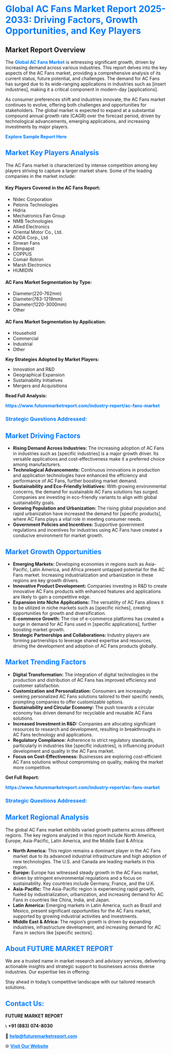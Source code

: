 <h1 style="color: #007BFF;">Global AC Fans Market Report 2025-2033: Driving Factors, Growth Opportunities, and Key Players</h1>

<section id="overview">
<h2>Market Report Overview</h2>
<p>The <a href="https://www.futuremarketreport.com/industry-report/ac-fans-market" style="color: #007BFF; text-decoration: none;"><strong>Global AC Fans Market</strong></a> is witnessing significant growth, driven by increasing demand across various industries. This report delves into the key aspects of the AC Fans market, providing a comprehensive analysis of its current status, future potential, and challenges. The demand for AC Fans has surged due to its wide-ranging applications in industries such as [insert industries], making it a critical component in modern-day [applications].</p>
<p>As consumer preferences shift and industries innovate, the AC Fans market continues to evolve, offering both challenges and opportunities for stakeholders. The global market is expected to expand at a substantial compound annual growth rate (CAGR) over the forecast period, driven by technological advancements, emerging applications, and increasing investments by major players.</p>
</section>

<section id="overview">
<p><a href="https://www.futuremarketreport.com/request-sample/reportId=46187" style="color: #007BFF; text-decoration: none;"><strong>Explore Sample Report Here</strong></a></p>
</section>

<section id="key-players">
<h2 style="color: #007BFF;">Market Key Players Analysis</h2>
<p>The AC Fans market is characterized by intense competition among key players striving to capture a larger market share. Some of the leading companies in the market include:</p>
<h4>Key Players Covered in the AC Fans Report:</h4>
<ul><li>Nidec Corporation</li><li>Pelonis Technologies</li><li>Hidria</li><li>Mechatronics Fan Group</li><li>NMB Technologies</li><li>Allied Electronics</li><li>Oriental Motor Co., Ltd.</li><li>ADDA Corp., Ltd</li><li>Sinwan Fans</li><li>Ebmpapst</li><li>COPPUS</li><li>Comair Rotron</li><li>Marsh Electronics</li><li>HUMIDIN</li></ul>
<h4>AC Fans Market Segmentation by Type:</h4>
<ul><li>Diameter(220-762mm)</li><li>Diameter(763-1219mm)</li><li>Diameter(1220-3000mm)</li><li>Other</li></ul>

<h4>AC Fans Market Segmentation by Application:</h4>
<ul><li>Household</li><li>Commercial</li><li>Industrial</li><li>Other</li></ul>
<p><strong>Key Strategies Adopted by Market Players:</strong></p>
<ul>
<li>Innovation and R&D</li>
<li>Geographical Expansion</li>
<li>Sustainability Initiatives</li>
<li>Mergers and Acquisitions</li>
</ul>
</section>

<section>
<p><strong>Read Full Analysis: </strong></p><a href="https://www.futuremarketreport.com/industry-report/ac-fans-market" style="color: #007BFF; text-decoration: none;"><strong>https://www.futuremarketreport.com/industry-report/ac-fans-market</strong></a>
<h3 style="color: #007BFF;">Strategic Questions Addressed:</h3>
</section>

<section id="driving-factors">
<h2 style="color: #007BFF;">Market Driving Factors</h2>
<ul>
<li><strong>Rising Demand Across Industries:</strong> The increasing adoption of AC Fans in industries such as [specific industries] is a major growth driver. Its versatile applications and cost-effectiveness make it a preferred choice among manufacturers.</li>
<li><strong>Technological Advancements:</strong> Continuous innovations in production and application technologies have enhanced the efficiency and performance of AC Fans, further boosting market demand.</li>
<li><strong>Sustainability and Eco-Friendly Initiatives:</strong> With growing environmental concerns, the demand for sustainable AC Fans solutions has surged. Companies are investing in eco-friendly variants to align with global sustainability goals.</li>
<li><strong>Growing Population and Urbanization:</strong> The rising global population and rapid urbanization have increased the demand for [specific products], where AC Fans plays a vital role in meeting consumer needs.</li>
<li><strong>Government Policies and Incentives:</strong> Supportive government regulations and incentives for industries using AC Fans have created a conducive environment for market growth.</li>
</ul>
</section>

<section id="growth-opportunities">
<h2 style="color: #007BFF;">Market Growth Opportunities</h2>
<ul>
<li><strong>Emerging Markets:</strong> Developing economies in regions such as Asia-Pacific, Latin America, and Africa present untapped potential for the AC Fans market. Increasing industrialization and urbanization in these regions are key growth drivers.</li>
<li><strong>Innovative Product Development:</strong> Companies investing in R&D to create innovative AC Fans products with enhanced features and applications are likely to gain a competitive edge.</li>
<li><strong>Expansion into Niche Applications:</strong> The versatility of AC Fans allows it to be utilized in niche markets such as [specific niches], creating opportunities for growth and diversification.</li>
<li><strong>E-commerce Growth:</strong> The rise of e-commerce platforms has created a surge in demand for AC Fans used in [specific applications], further boosting market growth.</li>
<li><strong>Strategic Partnerships and Collaborations:</strong> Industry players are forming partnerships to leverage shared expertise and resources, driving the development and adoption of AC Fans products globally.</li>
</ul>
</section>

<section id="trending-factors">
<h2 style="color: #007BFF;">Market Trending Factors</h2>
<ul>
<li><strong>Digital Transformation:</strong> The integration of digital technologies in the production and distribution of AC Fans has improved efficiency and customer satisfaction.</li>
<li><strong>Customization and Personalization:</strong> Consumers are increasingly seeking personalized AC Fans solutions tailored to their specific needs, prompting companies to offer customizable options.</li>
<li><strong>Sustainability and Circular Economy:</strong> The push towards a circular economy has driven demand for recyclable and reusable AC Fans solutions.</li>
<li><strong>Increased Investment in R&D:</strong> Companies are allocating significant resources to research and development, resulting in breakthroughs in AC Fans technology and applications.</li>
<li><strong>Regulatory Compliance:</strong> Adherence to strict regulatory standards, particularly in industries like [specific industries], is influencing product development and quality in the AC Fans market.</li>
<li><strong>Focus on Cost-Effectiveness:</strong> Businesses are exploring cost-efficient AC Fans solutions without compromising on quality, making the market more competitive.</li>
</ul>
</section>

<section>
<p><strong>Get Full Report: </strong></p><a href="https://www.futuremarketreport.com/industry-report/ac-fans-market" style="color: #007BFF; text-decoration: none;"><strong>https://www.futuremarketreport.com/industry-report/ac-fans-market</strong></a>
<h3 style="color: #007BFF;">Strategic Questions Addressed:</h3>
</section>


<section id="regional-analysis">
<h2 style="color: #007BFF;">Market Regional Analysis</h2>
<p>The global AC Fans market exhibits varied growth patterns across different regions. The key regions analyzed in this report include North America, Europe, Asia-Pacific, Latin America, and the Middle East & Africa:</p>
<ul>
<li><strong>North America:</strong> This region remains a dominant player in the AC Fans market due to its advanced industrial infrastructure and high adoption of new technologies. The U.S. and Canada are leading markets in this region.</li>
<li><strong>Europe:</strong> Europe has witnessed steady growth in the AC Fans market, driven by stringent environmental regulations and a focus on sustainability. Key countries include Germany, France, and the U.K.</li>
<li><strong>Asia-Pacific:</strong> The Asia-Pacific region is experiencing rapid growth, fueled by industrialization, urbanization, and increasing demand for AC Fans in countries like China, India, and Japan.</li>
<li><strong>Latin America:</strong> Emerging markets in Latin America, such as Brazil and Mexico, present significant opportunities for the AC Fans market, supported by growing industrial activities and investments.</li>
<li><strong>Middle East & Africa:</strong> The region’s growth is driven by expanding industries, infrastructure development, and increasing demand for AC Fans in sectors like [specific sectors].</li>
</ul>
</section>

<footer>
<h2 style="color: #007BFF;">About FUTURE MARKET REPORT</h2>
<p>We are a trusted name in market research and advisory services, delivering actionable insights and strategic support to businesses across diverse industries. Our expertise lies in offering:</p>

<p>Stay ahead in today’s competitive landscape with our tailored research solutions.</p>

<h2 style="color: #007BFF;">Contact Us:</h2>
<p><strong>FUTURE MARKET REPORT</strong></p>
<p>📞 <strong>+91 (883) 074-8030</strong></p>
<p>📧 <strong><a href="mailto:help@futuremarketreport.com" style="color: #007BFF;">help@futuremarketreport.com</a></strong></p>
<p>🌐 <strong><a href="https://www.futuremarketreport.com/" style="color: #007BFF;">Visit Our Website</a></strong></p>
</footer>